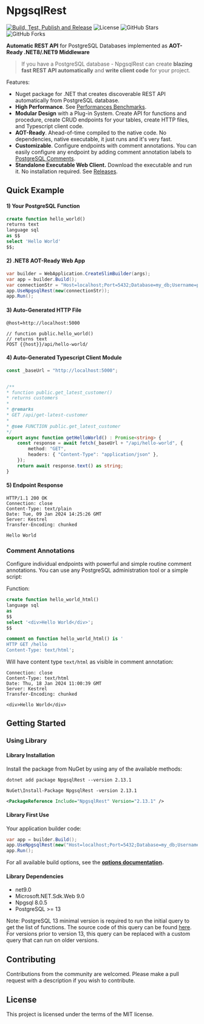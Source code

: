 # NpgsqlRest

[![Build, Test, Publish and Release](https://github.com/vb-consulting/NpgsqlRest/actions/workflows/build-test-publish.yml/badge.svg)](https://github.com/vb-consulting/NpgsqlRest/actions/workflows/build-test-publish.yml)
![License](https://img.shields.io/badge/license-MIT-green)
![GitHub Stars](https://img.shields.io/github/stars/vb-consulting/NpgsqlRest?style=social)
![GitHub Forks](https://img.shields.io/github/forks/vb-consulting/NpgsqlRest?style=social)

**Automatic REST API** for PostgreSQL Databases implemented as **AOT-Ready .NET8/.NET9 Middleware**

>
> If you have a PostgreSQL database - NpgsqlRest can create **blazing fast REST API automatically** and **write client code** for your project.
>

Features:

- Nuget package for .NET that creates discoverable REST API automatically from PostgreSQL database.
- **High Performance**. See [Performances Benchmarks](https://github.com/vb-consulting/pg_function_load_tests).
- **Modular Design** with a Plug-in System. Create API for functions and procedure, create CRUD endpoints for your tables, create HTTP files, and Typescript client code.
- **AOT-Ready**. Ahead-of-time compiled to the native code. No dependencies, native executable, it just runs and it's very fast.
- **Customizable**. Configure endpoints with comment annotations. You can easily configure any endpoint by adding comment annotation labels to [PostgreSQL Comments](https://www.postgresql.org/docs/current/sql-comment.html).
- **Standalone Executable Web Client.** Download the executable and run it. No installation required. See [Releases](https://github.com/vb-consulting/NpgsqlRest/releases). 

## Quick Example

#### 1) Your PostgreSQL Function

```sql
create function hello_world()                                    
returns text 
language sql
as $$
select 'Hello World'
$$;
```

#### 2) .NET8 AOT-Ready Web App

```csharp
var builder = WebApplication.CreateSlimBuilder(args);
var app = builder.Build();
var connectionStr = "Host=localhost;Port=5432;Database=my_db;Username=postgres;Password=postgres";
app.UseNpgsqlRest(new(connectionStr));
app.Run();
```

#### 3) Auto-Generated HTTP File

```console
@host=http://localhost:5000                                      

// function public.hello_world()
// returns text
POST {{host}}/api/hello-world/
```

#### 4) Auto-Generated Typescript Client Module

```ts
const _baseUrl = "http://localhost:5000";                        


/**
* function public.get_latest_customer()
* returns customers
* 
* @remarks
* GET /api/get-latest-customer
* 
* @see FUNCTION public.get_latest_customer
*/
export async function getHelloWorld() : Promise<string> {
    const response = await fetch(_baseUrl + "/api/hello-world", {
        method: "GET",
        headers: { "Content-Type": "application/json" },
    });
    return await response.text() as string;
}
```

#### 5) Endpoint Response

```console
HTTP/1.1 200 OK                                                  
Connection: close
Content-Type: text/plain
Date: Tue, 09 Jan 2024 14:25:26 GMT
Server: Kestrel
Transfer-Encoding: chunked

Hello World
```

### Comment Annotations

Configure individual endpoints with powerful and simple routine comment annotations. You can use any PostgreSQL administration tool or a simple script:

Function:

```sql
create function hello_world_html()                               
language sql 
as 
$$
select '<div>Hello World</div>';
$$

comment on function hello_world_html() is '
HTTP GET /hello
Content-Type: text/html';
```

Will have content type `text/html` as visible in comment annotation:

```console
Connection: close                                                
Content-Type: text/html
Date: Thu, 18 Jan 2024 11:00:39 GMT
Server: Kestrel
Transfer-Encoding: chunked

<div>Hello World</div>
```

## Getting Started

### Using Library

#### Library Installation

Install the package from NuGet by using any of the available methods:

```console
dotnet add package NpgsqlRest --version 2.13.1
```
```console
NuGet\Install-Package NpgsqlRest -version 2.13.1
```
```xml
<PackageReference Include="NpgsqlRest" Version="2.13.1" />
```

#### Library First Use

Your application builder code:

```csharp
var app = builder.Build();
app.UseNpgsqlRest(new("Host=localhost;Port=5432;Database=my_db;Username=postgres;Password=postgres"));
app.Run();
```

For all available build options, see the **[options documentation](https://vb-consulting.github.io/npgsqlrest/options/).**

#### Library Dependencies

- net9.0
- Microsoft.NET.Sdk.Web 9.0
- Npgsql 8.0.5
- PostgreSQL >= 13

Note: PostgreSQL 13 minimal version is required to run the initial query to get the list of functions. The source code of this query can be found [here](https://github.com/vb-consulting/NpgsqlRest/blob/master/NpgsqlRest/RoutineQuery.cs). For versions prior to version 13, this query can be replaced with a custom query that can run on older versions.

## Contributing

Contributions from the community are welcomed.
Please make a pull request with a description if you wish to contribute.

## License

This project is licensed under the terms of the MIT license.
